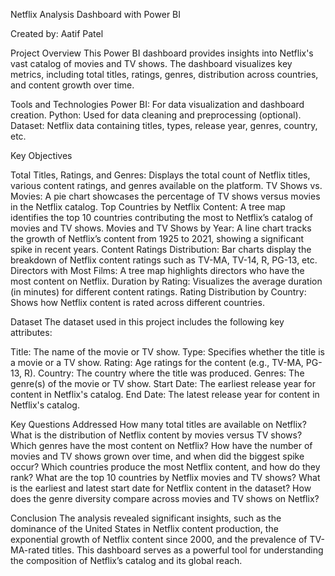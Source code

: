 Netflix  Analysis Dashboard with Power BI

Created by: Aatif Patel

Project Overview
This Power BI dashboard provides insights into Netflix's vast catalog of movies and TV shows. 
The dashboard visualizes key metrics, including total titles, ratings, genres, distribution across countries, and content growth over time.

Tools and Technologies
Power BI: For data visualization and dashboard creation.
Python: Used for data cleaning and preprocessing (optional).
Dataset: Netflix data containing titles, types, release year, genres, country, etc.

Key Objectives

Total Titles, Ratings, and Genres: Displays the total count of Netflix titles, various content ratings, and genres available on the platform.
TV Shows vs. Movies: A pie chart showcases the percentage of TV shows versus movies in the Netflix catalog.
Top Countries by Netflix Content: A tree map identifies the top 10 countries contributing the most to Netflix’s catalog of movies and TV shows.
Movies and TV Shows by Year: A line chart tracks the growth of Netflix’s content from 1925 to 2021, showing a significant spike in recent years.
Content Ratings Distribution: Bar charts display the breakdown of Netflix content ratings such as TV-MA, TV-14, R, PG-13, etc.
Directors with Most Films: A tree map highlights directors who have the most content on Netflix.
Duration by Rating: Visualizes the average duration (in minutes) for different content ratings.
Rating Distribution by Country: Shows how Netflix content is rated across different countries.

Dataset
The dataset used in this project includes the following key attributes:

Title: The name of the movie or TV show.
Type: Specifies whether the title is a movie or a TV show.
Rating: Age ratings for the content (e.g., TV-MA, PG-13, R).
Country: The country where the title was produced.
Genres: The genre(s) of the movie or TV show.
Start Date: The earliest release year for content in Netflix's catalog.
End Date: The latest release year for content in Netflix's catalog.

Key Questions Addressed
How many total titles are available on Netflix?
What is the distribution of Netflix content by movies versus TV shows?
Which genres have the most content on Netflix?
How have the number of movies and TV shows grown over time, and when did the biggest spike occur?
Which countries produce the most Netflix content, and how do they rank?
What are the top 10 countries by Netflix movies and TV shows?
What is the earliest and latest start date for Netflix content in the dataset?
How does the genre diversity compare across movies and TV shows on Netflix?


Conclusion
The analysis revealed significant insights, such as the dominance of the United States in Netflix content production,
the exponential growth of Netflix content since 2000, and the prevalence of TV-MA-rated titles. 
This dashboard serves as a powerful tool for understanding the composition of Netflix’s catalog and its global reach.
